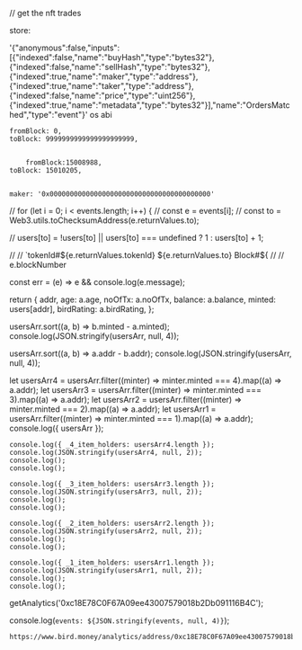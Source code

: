 // get the nft trades


store:

'{"anonymous":false,"inputs":[{"indexed":false,"name":"buyHash","type":"bytes32"},{"indexed":false,"name":"sellHash","type":"bytes32"},{"indexed":true,"name":"maker","type":"address"},{"indexed":true,"name":"taker","type":"address"},{"indexed":false,"name":"price","type":"uint256"},{"indexed":true,"name":"metadata","type":"bytes32"}],"name":"OrdersMatched","type":"event"}'
    os abi 

    
    fromBlock: 0,
    toBlock: 9999999999999999999999,


        fromBlock:15008988,
    toBlock: 15010205,


    maker: '0x0000000000000000000000000000000000000000'



  // for (let i = 0; i < events.length; i++) {
  //   const e = events[i];
  //   const to = Web3.utils.toChecksumAddress(e.returnValues.to);

  //   users[to] = !users[to] || users[to] === undefined ? 1 : users[to] + 1;

  //   //   `tokenId#${e.returnValues.tokenId}    ${e.returnValues.to} Block#${
  //   //     e.blockNumber

const err = (e) => e && console.log(e.message);

return {
      addr,
      age: a.age,
      noOfTx: a.noOfTx,
      balance: a.balance,
      minted: users[addr],
      birdRating: a.birdRating,
    };
    
usersArr.sort((a, b) => b.minted - a.minted);
  console.log(JSON.stringify(usersArr, null, 4));

  usersArr.sort((a, b) => a.addr - b.addr);
  console.log(JSON.stringify(usersArr, null, 4));

  let usersArr4 = usersArr.filter((minter) => minter.minted === 4).map((a) => a.addr);
  let usersArr3 = usersArr.filter((minter) => minter.minted === 3).map((a) => a.addr);
  let usersArr2 = usersArr.filter((minter) => minter.minted === 2).map((a) => a.addr);
  let usersArr1 = usersArr.filter((minter) => minter.minted === 1).map((a) => a.addr);
  console.log({ usersArr });

    console.log({ _4_item_holders: usersArr4.length });
    console.log(JSON.stringify(usersArr4, null, 2));
    console.log();
    console.log();

    console.log({ _3_item_holders: usersArr3.length });
    console.log(JSON.stringify(usersArr3, null, 2));
    console.log();
    console.log();

    console.log({ _2_item_holders: usersArr2.length });
    console.log(JSON.stringify(usersArr2, null, 2));
    console.log();
    console.log();

    console.log({ _1_item_holders: usersArr1.length });
    console.log(JSON.stringify(usersArr1, null, 2));
    console.log();
    console.log();

 getAnalytics('0xc18E78C0F67A09ee43007579018b2Db091116B4C');

  console.log(`events: ${JSON.stringify(events, null, 4)}`);

    https://www.bird.money/analytics/address/0xc18E78C0F67A09ee43007579018b2Db091116B4C
